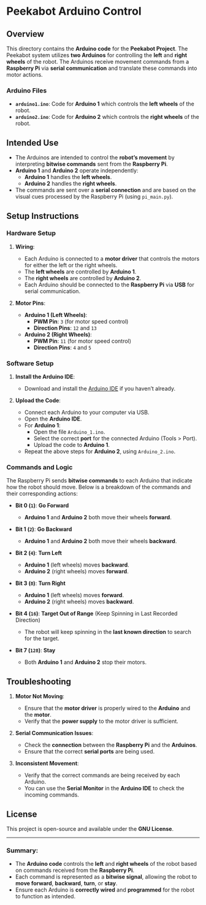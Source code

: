 # Peekabot Arduino Control

## Overview

This directory contains the **Arduino code** for the **Peekabot Project**. The Peekabot system utilizes **two Arduinos** for controlling the **left** and **right wheels** of the robot. The Arduinos receive movement commands from a **Raspberry Pi** via **serial communication** and translate these commands into motor actions.

### Arduino Files

- **`arduino1.ino`**: Code for **Arduino 1** which controls the **left wheels** of the robot.
- **`arduino2.ino`**: Code for **Arduino 2** which controls the **right wheels** of the robot.

## Intended Use

- The Arduinos are intended to control the **robot’s movement** by interpreting **bitwise commands** sent from the **Raspberry Pi**.
- **Arduino 1** and **Arduino 2** operate independently:
  - **Arduino 1** handles the **left wheels**.
  - **Arduino 2** handles the **right wheels**.
- The commands are sent over a **serial connection** and are based on the visual cues processed by the Raspberry Pi (using `pi_main.py`).

## Setup Instructions

### Hardware Setup

1. **Wiring**:
   - Each Arduino is connected to a **motor driver** that controls the motors for either the left or the right wheels.
   - The **left wheels** are controlled by **Arduino 1**.
   - The **right wheels** are controlled by **Arduino 2**.
   - Each Arduino should be connected to the **Raspberry Pi** via **USB** for serial communication.

2. **Motor Pins**:
   - **Arduino 1 (Left Wheels)**:
     - **PWM Pin**: `3` (for motor speed control)
     - **Direction Pins**: `12` and `13`
   - **Arduino 2 (Right Wheels)**:
     - **PWM Pin**: `11` (for motor speed control)
     - **Direction Pins**: `4` and `5`

### Software Setup

1. **Install the Arduino IDE**:
   - Download and install the [Arduino IDE](https://www.arduino.cc/en/software) if you haven’t already.

2. **Upload the Code**:
   - Connect each Arduino to your computer via USB.
   - Open the **Arduino IDE**.
   - For **Arduino 1**:
     - Open the file `Arduino_1.ino`.
     - Select the correct **port** for the connected Arduino (Tools > Port).
     - Upload the code to **Arduino 1**.
   - Repeat the above steps for **Arduino 2**, using `Arduino_2.ino`.

### Commands and Logic

The Raspberry Pi sends **bitwise commands** to each Arduino that indicate how the robot should move. Below is a breakdown of the commands and their corresponding actions:

- **Bit 0 (`1`)**: **Go Forward**
  - **Arduino 1** and **Arduino 2** both move their wheels **forward**.
  
- **Bit 1 (`2`)**: **Go Backward**
  - **Arduino 1** and **Arduino 2** both move their wheels **backward**.

- **Bit 2 (`4`)**: **Turn Left**
  - **Arduino 1** (left wheels) moves **backward**.
  - **Arduino 2** (right wheels) moves **forward**.

- **Bit 3 (`8`)**: **Turn Right**
  - **Arduino 1** (left wheels) moves **forward**.
  - **Arduino 2** (right wheels) moves **backward**.

- **Bit 4 (`16`)**: **Target Out of Range** (Keep Spinning in Last Recorded Direction)
  - The robot will keep spinning in the **last known direction** to search for the target.

- **Bit 7 (`128`)**: **Stay**
  - Both **Arduino 1** and **Arduino 2** stop their motors.

## Troubleshooting

1. **Motor Not Moving**:
   - Ensure that the **motor driver** is properly wired to the **Arduino** and the **motor**.
   - Verify that the **power supply** to the motor driver is sufficient.

2. **Serial Communication Issues**:
   - Check the **connection** between the **Raspberry Pi** and the **Arduinos**.
   - Ensure that the correct **serial ports** are being used.

3. **Inconsistent Movement**:
   - Verify that the correct commands are being received by each Arduino.
   - You can use the **Serial Monitor** in the **Arduino IDE** to check the incoming commands.

## License

This project is open-source and available under the **GNU License**.

---

### Summary:

- The **Arduino code** controls the **left** and **right wheels** of the robot based on commands received from the **Raspberry Pi**.
- Each command is represented as a **bitwise signal**, allowing the robot to **move forward**, **backward**, **turn**, or **stay**.
- Ensure each Arduino is **correctly wired** and **programmed** for the robot to function as intended.